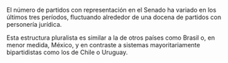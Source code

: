 ﻿El número de partidos con representación en el Senado ha variado en los últimos tres períodos, fluctuando alrededor de una docena de partidos con personería jurídica.

Esta estructura pluralista es similar a la de otros países como Brasil o, en menor medida, México, y en contraste a sistemas mayoritariamente bipartidistas como los de Chile o Uruguay.
<!--stackedit_data:
eyJoaXN0b3J5IjpbMTQyNjkzNDI2NF19
-->